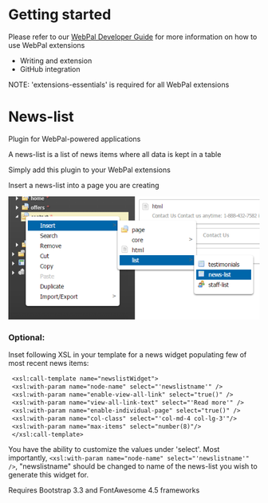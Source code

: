 Getting started
===============

Please refer to our [WebPal Developer Guide](https://www.gitbook.com/book/palomino/webpaldev/details) for more information on how to use WebPal extensions

- Writing and extension
- GitHub integration

NOTE: 'extensions-essentials' is required for all WebPal extensions

News-list
=========

Plugin for WebPal-powered applications

A news-list is a list of news items where all data is kept in a table

Simply add this plugin to your WebPal extensions

Insert a news-list into a page you are creating

 ![](__resources/imgQ7y4_N619kTY.PNG)

### Optional:

Inset following XSL in your template for a news widget populating few of most recent news items:

```   
 <xsl:call-template name="newslistWidget">  
 <xsl:with-param name="node-name" select="'newslistname'" />  
 <xsl:with-param name="enable-view-all-link" select="true()" />  
 <xsl:with-param name="view-all-link-text" select="'Read more'" />  
 <xsl:with-param name="enable-individual-page" select="true()" />  
 <xsl:with-param name="col-class" select="'col-md-4 col-lg-3'"/>  
 <xsl:with-param name="max-items" select="number(8)"/>  
 </xsl:call-template>  
 ```

You have the ability to customize the values under 'select'. Most importantly, `<xsl:with-param name="node-name" select="'newslistname'" />`, "newslistname" should be changed to name of the news-list you wish to generate this widget for.

Requires Bootstrap 3.3 and FontAwesome 4.5 frameworks